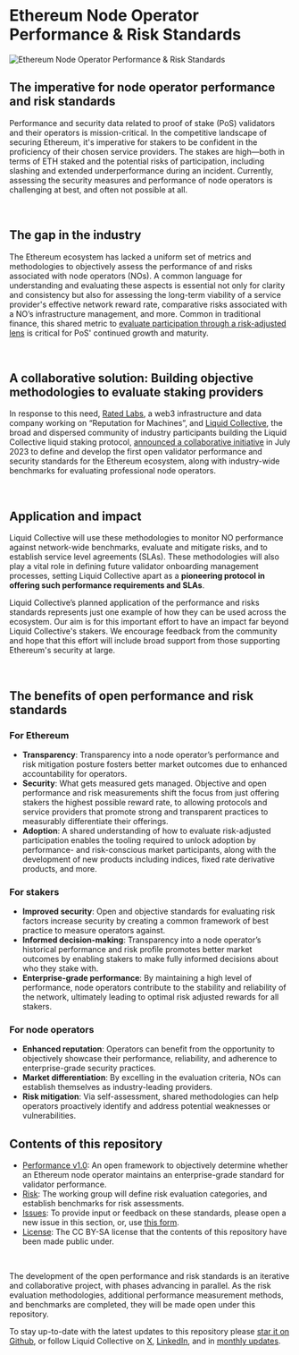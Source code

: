 # Ethereum Node Operator Performance & Risk Standards 

![Ethereum Node Operator Performance & Risk Standards ](https://github.com/liquid-collective/operator-standards/assets/763664/25e6ec37-f530-4e4d-91d0-0286fed920dc)



<h2>The imperative for node operator performance and risk standards</h2>

Performance and security data related to proof of stake (PoS) validators and their operators is mission-critical. In the competitive landscape of securing Ethereum, it's imperative for stakers to be confident in the proficiency of their chosen service providers. The stakes are high—both in terms of ETH staked and the potential risks of participation, including slashing and extended underperformance during an incident. Currently, assessing the security measures and performance of node operators is challenging at best, and often not possible at all.

<br/>
<h2>The gap in the industry</h2>

The Ethereum ecosystem has lacked a uniform set of metrics and methodologies to objectively assess the performance of and risks associated with node operators (NOs). A common language for understanding and evaluating these aspects is essential not only for clarity and consistency but also for assessing the long-term viability of a service provider's effective network reward rate, comparative risks associated with a NO’s infrastructure management, and more. Common in traditional finance, this shared metric to [evaluate participation through a risk-adjusted lens](https://alluvial.finance/risk-adjusted-reward/) is critical for PoS' continued growth and maturity.

<br/>
<h2>A collaborative solution: Building objective methodologies to evaluate staking providers</h2>

In response to this need, [Rated Labs](https://www.rated.network/home), a web3 infrastructure and data company working on “Reputation for Machines”, and [Liquid Collective](https://liquidcollective.io/), the broad and dispersed community of industry participants building the Liquid Collective liquid staking protocol, [announced a collaborative initiative](https://liquidcollective.io/announcing-validator-standards/) in July 2023 to define and develop the first open validator performance and security standards for the Ethereum ecosystem, along with industry-wide benchmarks for evaluating professional node operators.

<br/>
<h2>Application and impact</h2>

Liquid Collective will use these methodologies to monitor NO performance against network-wide benchmarks, evaluate and mitigate risks, and to establish service level agreements (SLAs). These methodologies will also play a vital role in defining future validator onboarding management processes, setting Liquid Collective apart as a <b>pioneering protocol in offering such performance requirements and SLAs</b>.

Liquid Collective’s planned application of the performance and risks standards represents just one example of how they can be used across the ecosystem. Our aim is for this important effort to have an impact far beyond Liquid Collective's stakers. We encourage feedback from the community and hope that this effort will include broad support from those supporting Ethereum's security at large. 

<br/>
<h2>The benefits of open performance and risk standards</h2>

### For Ethereum 
<ul>
<li><b>Transparency</b>: Transparency into a node operator’s performance and risk mitigation posture fosters better market outcomes due to enhanced accountability for operators.</li>
<li><b>Security</b>: What gets measured gets managed. Objective and open performance and risk measurements shift the focus from just offering stakers the highest possible reward rate, to allowing protocols and service providers that promote strong and transparent practices to measurably differentiate their offerings.</li>
<li><b>Adoption</b>: A shared understanding of how to evaluate risk-adjusted participation enables the tooling required to unlock adoption by performance- and risk-conscious market participants, along with the development of new products including indices, fixed rate derivative products, and more. </li>
</ul>

### For stakers
<ul>
<li><b>Improved security</b>: Open and objective standards for evaluating risk factors increase security by creating a common framework of best practice to measure operators against.</li>
<li><b>Informed decision-making</b>: Transparency into a node operator’s historical performance and risk profile promotes better market outcomes by enabling stakers to make fully informed decisions about who they stake with. </li>
<li><b>Enterprise-grade performance</b>: By maintaining a high level of performance, node operators contribute to the stability and reliability of the network, ultimately leading to optimal risk adjusted rewards for all stakers.</li>
</ul>

### For node operators
<ul>
<li><b>Enhanced reputation</b>: Operators can benefit from the opportunity to objectively showcase their performance, reliability, and adherence to enterprise-grade security practices. </li>
<li><b>Market differentiation</b>: By excelling in the evaluation criteria, NOs can establish themselves as industry-leading providers.</li>
<li><b>Risk mitigation</b>: Via self-assessment, shared methodologies can help operators proactively identify and address potential weaknesses or vulnerabilities.</li>
</ul>


## Contents of this repository

- [Performance v1.0](/performance-nodeoperators/README.md): An open framework to objectively determine whether an Ethereum node operator maintains an enterprise-grade standard for validator performance.
- [Risk](/risk-nodeoperators/README.md): The working group will define risk evaluation categories, and establish benchmarks for risk assessments.
- [Issues](https://github.com/liquid-collective/protocol-standards/issues): To provide input or  feedback on these standards, please open a new issue in this section, or, use [this form](https://docs.google.com/forms/d/e/1FAIpQLScVkbYCY819fahbu9NsgLUozlcNPcuJ52zxaZ5w0PH-Qa_sUg/viewform). 
- [License](/LICENSE): The CC BY-SA license that the contents of this repository have been made public under.

<br/>

The development of the open performance and risk standards is an iterative and collaborative project, with phases advancing in parallel. As the risk evaluation methodologies, additional performance measurement methods, and benchmarks are completed, they will be made open under this repository. 


To stay up-to-date with the latest updates to this repository please [star it on Github](https://docs.github.com/en/get-started/exploring-projects-on-github/saving-repositories-with-stars), or follow Liquid Collective on [X](https://twitter.com/liquid_col), [LinkedIn](https://www.linkedin.com/company/liquidcollective), and in [monthly updates](https://liquidcollective.io/newsletter/). 
